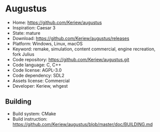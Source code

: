 # Augustus

- Home: https://github.com/Keriew/augustus
- Inspiration: Caesar 3
- State: mature
- Download: https://github.com/Keriew/augustus/releases
- Platform: Windows, Linux, macOS
- Keyword: remake, simulation, content commercial, engine recreation, fork Julius
- Code repository: https://github.com/Keriew/augustus.git
- Code language: C, C++
- Code license: AGPL-3.0
- Code dependency: SDL2
- Assets license: Commercial
- Developer: Keriew, whgest

## Building

- Build system: CMake
- Build instruction: https://github.com/Keriew/augustus/blob/master/doc/BUILDING.md